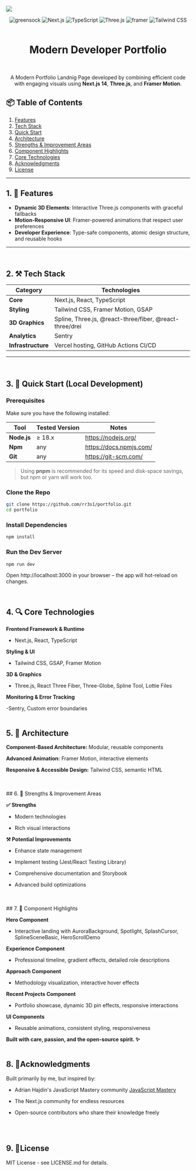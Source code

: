 
 <img src="https://github.com/user-attachments/assets/ebff0989-0486-4393-b9e8-a0e15b032a9c" /> <br/>  
<div align="center">

  <img src="https://img.shields.io/badge/-GSAP-black?style=for-the-badge&logoColor=white&logo=greensock&color=88CE02" alt="greensock" />
  <img src="https://img.shields.io/badge/Next-black?style=for-the-badge&logo=next.js&logoColor=white" alt="Next.js" />
  <img src="https://img.shields.io/badge/-TypeScript-black?style=for-the-badge&logoColor=white&logo=typescript&color=3178C6" alt="TypeScript" />
  <img src="https://img.shields.io/badge/Three.js-black?style=for-the-badge&logo=three.js&logoColor=white" alt="Three.js" />
   <img src="https://img.shields.io/badge/-Framer-black?style=for-the-badge&logoColor=white&logo=framer&color=0055FF" alt="framer" />
  <img src="https://img.shields.io/badge/Tailwind_CSS-38B2AC?style=for-the-badge&logo=tailwind-css&logoColor=white" alt="Tailwind CSS" />
<br/>  <br/>  
  <h1 align="center">Modern Developer Portfolio</h1><br/>  
  <p align="center">
    A Modern Portfolio Landnig Page developed by combining efficient code with engaging visuals using
    <b>Next.js 14</b>, <b>Three.js</b>, and <b>Framer Motion</b>. 
  </p>
</div>



## 📦 Table of Contents

1. [Features](#features)  
2. [Tech Stack](#tech-stack)  
3. [Quick Start](#quick-start)   
4. [Architecture](#architecture)   
5. [Strengths & Improvement Areas](#strengths--improvement-areas)   
6. [Component Highlights](#component-highlights)   
7. [Core Technologies](#core-technologies)   
8. [Acknowledgments](#acknowledgments)  
9. [License](#license)

---
## 1. 🚀 Features <a id="features"></a>

- **Dynamic 3D Elements**: Interactive Three.js components with graceful fallbacks
- **Motion-Responsive UI**: Framer-powered animations that respect user preferences
- **Developer Experience**: Type-safe components, atomic design structure, and reusable hooks

---
<br />

## 2. ⚒️ Tech Stack <a id="tech-stack"></a>

| Category         | Technologies                                                                 |
|------------------|------------------------------------------------------------------------------|
| **Core**         | Next.js, React, TypeScript                                |
| **Styling**      | Tailwind CSS, Framer Motion, GSAP                                    |
| **3D Graphics**  | Spline, Three.js, @react-three/fiber, @react-three/drei                             |                        |
| **Analytics**    | Sentry                                  |
| **Infrastructure**| Vercel hosting, GitHub Actions CI/CD                                        |

---
<br />

## 3. 🤸 Quick Start (Local Development)<a id="quick-start"></a>

###  Prerequisites

Make sure you have the following installed:

| Tool | Tested Version | Notes |
|------|----------------|-------|
| **Node.js** | ≥ 18.x | <https://nodejs.org/> |
| **Npm**  | any | <https://docs.npmjs.com/> |
| **Git** | any | <https://git-scm.com/> |

> Using **pnpm** is recommended for its speed and disk-space savings, but npm or yarn will work too.

###  Clone the Repo

```bash
git clone https://github.com/rr3s1/portfolio.git
cd portfolio
```

### Install Dependencies

```bash
npm install
```

### Run the Dev Server

```bash
npm run dev
```

Open http://localhost:3000 in your browser – the app will hot-reload on changes.

<br />

## 4. 🔍 Core Technologies<a id="core-technologies"></a>

**Frontend Framework & Runtime**

- Next.js, React, TypeScript

**Styling & UI**

- Tailwind CSS, GSAP, Framer Motion

**3D & Graphics**

- Three.js, React Three Fiber, Three-Globe, Spline Tool, Lottie Files


**Monitoring & Error Tracking**

-Sentry, Custom error boundaries
<br />
<br />  
## 5.  🧱 Architecture<a id="architecture"></a>

**Component-Based Architecture:** Modular, reusable components

**Advanced Animation:** Framer Motion, interactive elements

**Responsive & Accessible Design:** Tailwind CSS, semantic HTML


<br />
<br />
## 6. 🎯 Strengths & Improvement Areas<a id="strengths--improvement-areas"></a>

**✅ Strengths**

- Modern technologies

- Rich visual interactions


**⚒️ Potential Improvements**

- Enhance state management

- Implement testing (Jest/React Testing Library)

- Comprehensive documentation and Storybook

- Advanced build optimizations

<br />
<br />
## 7. 🧩 Component Highlights<a id="component-highlights"></a>

**Hero Component**

- Interactive landing with AuroraBackground, Spotlight, SplashCursor, SplineSceneBasic, HeroScrollDemo

**Experience Component**

- Professional timeline, gradient effects, detailed role descriptions

**Approach Component**

- Methodology visualization, interactive hover effects

**Recent Projects Component**

- Portfolio showcase, dynamic 3D pin effects, responsive interactions

**UI Components**

- Reusable animations, consistent styling, responsiveness

**Built with care, passion, and the open-source spirit. ✨**
<br />
<br />
## 8. 🙏Acknowledgments <a id="acknowledgments"></a>

Built primarily by me, but inspired by:

- Adrian Hajdin's JavaScript Mastery community [JavaScript Mastery](https://www.youtube.com/c/JavaScriptMastery)

- The Next.js community for endless resources

- Open-source contributors who share their knowledge freely
<br />
<br />

## 9.  📜License <a id="license"></a>
MIT License - see LICENSE.md for details.
<br />
<br />
